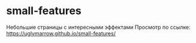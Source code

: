 # small-features
Небольшие страницы с интересными эффектами
Просмотр по ссылке: https://uglymarrow.github.io/small-features/
